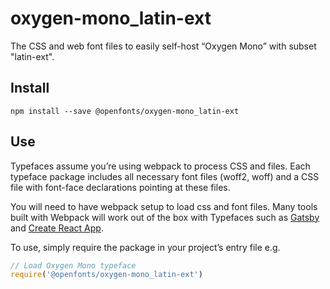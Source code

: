 
# oxygen-mono_latin-ext

The CSS and web font files to easily self-host “Oxygen Mono” with subset "latin-ext".

## Install

`npm install --save @openfonts/oxygen-mono_latin-ext`

## Use

Typefaces assume you’re using webpack to process CSS and files. Each typeface
package includes all necessary font files (woff2, woff) and a CSS file with
font-face declarations pointing at these files.

You will need to have webpack setup to load css and font files. Many tools built
with Webpack will work out of the box with Typefaces such as [Gatsby](https://github.com/gatsbyjs/gatsby)
and [Create React App](https://github.com/facebookincubator/create-react-app).

To use, simply require the package in your project’s entry file e.g.

```javascript
// Load Oxygen Mono typeface
require('@openfonts/oxygen-mono_latin-ext')
```
